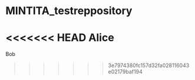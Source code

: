 # MINTITA_testreppository
<<<<<<< HEAD
Alice
=======
Bob
>>>>>>> 3e7974380fc157d32fa028116043e02179baf194
